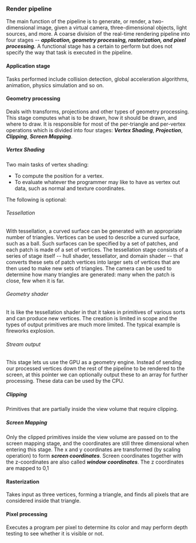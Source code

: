 ### Render pipeline

The main function of the pipeline is to generate, or render, a two-dimensional image, given a virtual camera, three-dimensional objects, light sources, and more. A coarse division of the real-time rendering pipeline into four stages -- ***application, geometry processing, rasterization, and pixel processing.*** A functional stage has a certain to perform but does not specify the way that task is executed in the pipeline.

#### Application stage

Tasks performed include collision detection, global acceleration algorithms, animation, physics simulation and so on.

#### Geometry processing

Deals with transforms, projections and other types of geometry processing. This stage computes what is to be drawn, how it should be drawn, and where to draw. It is responsible for most of the per-triangle and per-vertex operations which is divided into four stages: ***Vertex Shading***, ***Projection***, ***Clipping***, ***Screen Mapping***.

##### Vertex Shading

Two main tasks of vertex shading:

+ To compute the position for a vertex.
+ To evaluate whatever the programmer may like to have as vertex out data, such as normal and texture coordinates.

The following is optional:

###### Tessellation

With tessellation, a curved surface can be generated with an appropriate number of triangles. Vertices can be used to describe a curved surface, such as a ball. Such surfaces can be specified by a set of patches, and each patch is made of a set of vertices. The tessellation stage consists of a series of stage itself -- hull shader, tessellator, and domain shader -- that converts these sets of patch vertices into larger sets of vertices that are then used to make new sets of triangles. The camera can be used to determine how many triangles are generated: many when the patch is close, few when it is far.

###### Geometry shader

It is like the tessellation shader in that it takes in primitives of various sorts and can produce new vertices. The creation is limited in scope and the types of output primitives are much more limited. The typical example is fireworks explosion.

###### Stream output

This stage lets us use the GPU as a geometry engine. Instead of sending our processed vertices down the rest of the pipeline to be rendered to the screen, at this pointer we can optionally output these to an array for further processing. These data can be used by the CPU.

##### Clipping

Primitives that are partially inside the view volume that require clipping.

##### Screen Mapping

Only the clipped primitives inside the view volume are passed on to the screen mapping stage, and the coordinates are still three dimensional when entering this stage. The x and y coordinates are transformed (by scaling operation) to form ***screen coordinates***. Screen coordinates together with the z-coordinates are also called ***window coordinates***.  The z coordinates are mapped to 0,1

#### Rasterization 

Takes input as three vertices, forming a triangle, and finds all pixels that are considered inside that triangle.

#### Pixel processing

 Executes a program per pixel to determine its color and may perform depth testing to see whether it is visible or not.